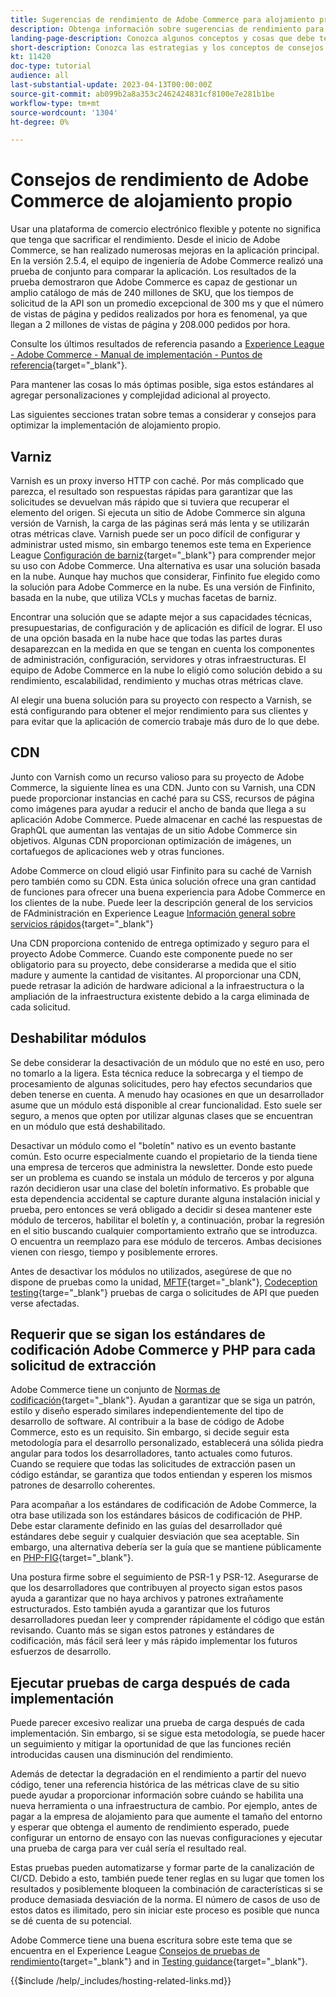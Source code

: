 ```yaml
---
title: Sugerencias de rendimiento de Adobe Commerce para alojamiento propio
description: Obtenga información sobre sugerencias de rendimiento para alojamiento propio, ideas, conceptos y prácticas recomendadas a tener en cuenta.
landing-page-description: Conozca algunos conceptos y cosas que debe tener en cuenta al alojar Adobe Commerce por su cuenta.
short-description: Conozca las estrategias y los conceptos de consejos de rendimiento para hospedarse usted mismo en Adobe Commerce.
kt: 11420
doc-type: tutorial
audience: all
last-substantial-update: 2023-04-13T00:00:00Z
source-git-commit: ab099b2a8a353c2462424831cf8100e7e281b1be
workflow-type: tm+mt
source-wordcount: '1304'
ht-degree: 0%

---
```



# Consejos de rendimiento de Adobe Commerce de alojamiento propio

Usar una plataforma de comercio electrónico flexible y potente no significa que tenga que sacrificar el rendimiento. Desde el inicio de Adobe Commerce, se han realizado numerosas mejoras en la aplicación principal. En la versión 2.5.4, el equipo de ingeniería de Adobe Commerce realizó una prueba de conjunto para comparar la aplicación. Los resultados de la prueba demostraron que Adobe Commerce es capaz de gestionar un amplio catálogo de más de 240 millones de SKU, que los tiempos de solicitud de la API son un promedio excepcional de 300 ms y que el número de vistas de página y pedidos realizados por hora es fenomenal, ya que llegan a 2 millones de vistas de página y 208.000 pedidos por hora.

Consulte los últimos resultados de referencia pasando a [Experience League - Adobe Commerce - Manual de implementación - Puntos de referencia](https://experienceleague.adobe.com/docs/commerce-operations/implementation-playbook/infrastructure/performance/benchmarks.html){target="_blank"}.

Para mantener las cosas lo más óptimas posible, siga estos estándares al agregar personalizaciones y complejidad adicional al proyecto.

Las siguientes secciones tratan sobre temas a considerar y consejos para optimizar la implementación de alojamiento propio.

## Varniz

Varnish es un proxy inverso HTTP con caché. Por más complicado que parezca, el resultado son respuestas rápidas para garantizar que las solicitudes se devuelvan más rápido que si tuviera que recuperar el elemento del origen. Si ejecuta un sitio de Adobe Commerce sin alguna versión de Varnish, la carga de las páginas será más lenta y se utilizarán otras métricas clave. Varnish puede ser un poco difícil de configurar y administrar usted mismo, sin embargo tenemos este tema en Experience League [Configuración de barniz](https://experienceleague.adobe.com/docs/commerce-operations/configuration-guide/cache/varnish/config-varnish.html){target="_blank"} para comprender mejor su uso con Adobe Commerce. Una alternativa es usar una solución basada en la nube. Aunque hay muchos que considerar, Finfinito fue elegido como la solución para Adobe Commerce en la nube. Es una versión de Finfinito, basada en la nube, que utiliza VCLs y muchas facetas de barniz.

Encontrar una solución que se adapte mejor a sus capacidades técnicas, presupuestarias, de configuración y de aplicación es difícil de lograr. El uso de una opción basada en la nube hace que todas las partes duras desaparezcan en la medida en que se tengan en cuenta los componentes de administración, configuración, servidores y otras infraestructuras. El equipo de Adobe Commerce en la nube lo eligió como solución debido a su rendimiento, escalabilidad, rendimiento y muchas otras métricas clave.

Al elegir una buena solución para su proyecto con respecto a Varnish, se está configurando para obtener el mejor rendimiento para sus clientes y para evitar que la aplicación de comercio trabaje más duro de lo que debe.

## CDN

Junto con Varnish como un recurso valioso para su proyecto de Adobe Commerce, la siguiente línea es una CDN. Junto con su Varnish, una CDN puede proporcionar instancias en caché para su CSS, recursos de página como imágenes para ayudar a reducir el ancho de banda que llega a su aplicación Adobe Commerce. Puede almacenar en caché las respuestas de GraphQL que aumentan las ventajas de un sitio Adobe Commerce sin objetivos. Algunas CDN proporcionan optimización de imágenes, un cortafuegos de aplicaciones web y otras funciones.

Adobe Commerce on cloud eligió usar Finfinito para su caché de Varnish pero también como su CDN. Esta única solución ofrece una gran cantidad de funciones para ofrecer una buena experiencia para Adobe Commerce en los clientes de la nube. Puede leer la descripción general de los servicios de FAdministración en Experience League [Información general sobre servicios rápidos](https://experienceleague.adobe.com/docs/commerce-cloud-service/user-guide/cdn/fastly.html){target="_blank"}

Una CDN proporciona contenido de entrega optimizado y seguro para el proyecto Adobe Commerce. Cuando este componente puede no ser obligatorio para su proyecto, debe considerarse a medida que el sitio madure y aumente la cantidad de visitantes. Al proporcionar una CDN, puede retrasar la adición de hardware adicional a la infraestructura o la ampliación de la infraestructura existente debido a la carga eliminada de cada solicitud.

## Deshabilitar módulos

Se debe considerar la desactivación de un módulo que no esté en uso, pero no tomarlo a la ligera. Esta técnica reduce la sobrecarga y el tiempo de procesamiento de algunas solicitudes, pero hay efectos secundarios que deben tenerse en cuenta. A menudo hay ocasiones en que un desarrollador asume que un módulo está disponible al crear funcionalidad. Esto suele ser seguro, a menos que opten por utilizar algunas clases que se encuentran en un módulo que está deshabilitado.

Desactivar un módulo como el &quot;boletín&quot; nativo es un evento bastante común. Esto ocurre especialmente cuando el propietario de la tienda tiene una empresa de terceros que administra la newsletter. Donde esto puede ser un problema es cuando se instala un módulo de terceros y por alguna razón decidieron usar una clase del boletín informativo. Es probable que esta dependencia accidental se capture durante alguna instalación inicial y prueba, pero entonces se verá obligado a decidir si desea mantener este módulo de terceros, habilitar el boletín y, a continuación, probar la regresión en el sitio buscando cualquier comportamiento extraño que se introduzca. O encuentra un reemplazo para ese módulo de terceros. Ambas decisiones vienen con riesgo, tiempo y posiblemente errores.

Antes de desactivar los módulos no utilizados, asegúrese de que no dispone de pruebas como la unidad, [MFTF](https://developer.adobe.com/commerce/cloud-tools/docker/test/application-testing/){target="_blank"}, [Codeception testing](https://developer.adobe.com/commerce/cloud-tools/docker/test/code-testing/){targe="_blank"} pruebas de carga o solicitudes de API que pueden verse afectadas.

## Requerir que se sigan los estándares de codificación Adobe Commerce y PHP para cada solicitud de extracción

Adobe Commerce tiene un conjunto de [Normas de codificación](https://developer.adobe.com/commerce/php/coding-standards/){target="_blank"}. Ayudan a garantizar que se siga un patrón, estilo y diseño esperado similares independientemente del tipo de desarrollo de software. Al contribuir a la base de código de Adobe Commerce, esto es un requisito. Sin embargo, si decide seguir esta metodología para el desarrollo personalizado, establecerá una sólida piedra angular para todos los desarrolladores, tanto actuales como futuros. Cuando se requiere que todas las solicitudes de extracción pasen un código estándar, se garantiza que todos entiendan y esperen los mismos patrones de desarrollo coherentes.

Para acompañar a los estándares de codificación de Adobe Commerce, la otra base utilizada son los estándares básicos de codificación de PHP. Debe estar claramente definido en las guías del desarrollador qué estándares debe seguir y cualquier desviación que sea aceptable. Sin embargo, una alternativa debería ser la guía que se mantiene públicamente en [PHP-FIG](https://www.php-fig.org){target="_blank"}.

Una postura firme sobre el seguimiento de PSR-1 y PSR-12. Asegurarse de que los desarrolladores que contribuyen al proyecto sigan estos pasos ayuda a garantizar que no haya archivos y patrones extrañamente estructurados. Esto también ayuda a garantizar que los futuros desarrolladores puedan leer y comprender rápidamente el código que están revisando. Cuanto más se sigan estos patrones y estándares de codificación, más fácil será leer y más rápido implementar los futuros esfuerzos de desarrollo.

## Ejecutar pruebas de carga después de cada implementación

Puede parecer excesivo realizar una prueba de carga después de cada implementación. Sin embargo, si se sigue esta metodología, se puede hacer un seguimiento y mitigar la oportunidad de que las funciones recién introducidas causen una disminución del rendimiento.

Además de detectar la degradación en el rendimiento a partir del nuevo código, tener una referencia histórica de las métricas clave de su sitio puede ayudar a proporcionar información sobre cuándo se habilita una nueva herramienta o una infraestructura de cambio. Por ejemplo, antes de pagar a la empresa de alojamiento para que aumente el tamaño del entorno y esperar que obtenga el aumento de rendimiento esperado, puede configurar un entorno de ensayo con las nuevas configuraciones y ejecutar una prueba de carga para ver cuál sería el resultado real.

Estas pruebas pueden automatizarse y formar parte de la canalización de CI/CD. Debido a esto, también puede tener reglas en su lugar que tomen los resultados y posiblemente bloqueen la combinación de características si se produce demasiada desviación de la norma. El número de casos de uso de estos datos es ilimitado, pero sin iniciar este proceso es posible que nunca se dé cuenta de su potencial.

Adobe Commerce tiene una buena escritura sobre este tema que se encuentra en el Experience League [Consejos de pruebas de rendimiento](https://experienceleague.adobe.com/docs/commerce-operations/deliver-commerce-at-scale/launch.html){target="_blank"} and in [Testing guidance](https://experienceleague.adobe.com/docs/commerce-cloud-service/user-guide/develop/test/guidance.html){target="_blank"}.

{{$include /help/_includes/hosting-related-links.md}}
